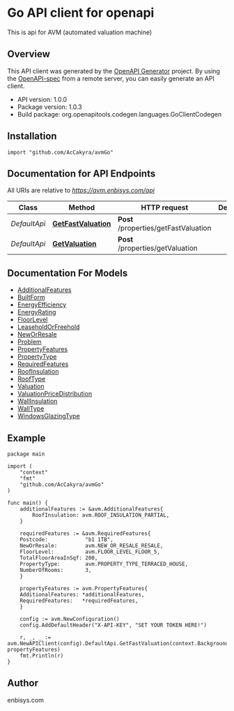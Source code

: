 # Go API client for openapi

This is api for AVM (automated valuation machine)

## Overview
This API client was generated by the [OpenAPI Generator](https://openapi-generator.tech) project.  By using the [OpenAPI-spec](https://www.openapis.org/) from a remote server, you can easily generate an API client.

- API version: 1.0.0
- Package version: 1.0.3
- Build package: org.openapitools.codegen.languages.GoClientCodegen

## Installation

```
import "github.com/AcCakyra/avmGo"
```

## Documentation for API Endpoints

All URIs are relative to *https://avm.enbisys.com/api*

Class | Method | HTTP request | Description
------------ | ------------- | ------------- | -------------
*DefaultApi* | [**GetFastValuation**](docs/DefaultApi.md#getfastvaluation) | **Post** /properties/getFastValuation | 
*DefaultApi* | [**GetValuation**](docs/DefaultApi.md#getvaluation) | **Post** /properties/getValuation | 


## Documentation For Models

 - [AdditionalFeatures](docs/AdditionalFeatures.md)
 - [BuiltForm](docs/BuiltForm.md)
 - [EnergyEfficiency](docs/EnergyEfficiency.md)
 - [EnergyRating](docs/EnergyRating.md)
 - [FloorLevel](docs/FloorLevel.md)
 - [LeaseholdOrFreehold](docs/LeaseholdOrFreehold.md)
 - [NewOrResale](docs/NewOrResale.md)
 - [Problem](docs/Problem.md)
 - [PropertyFeatures](docs/PropertyFeatures.md)
 - [PropertyType](docs/PropertyType.md)
 - [RequiredFeatures](docs/RequiredFeatures.md)
 - [RoofInsulation](docs/RoofInsulation.md)
 - [RoofType](docs/RoofType.md)
 - [Valuation](docs/Valuation.md)
 - [ValuationPriceDistribution](docs/ValuationPriceDistribution.md)
 - [WallInsulation](docs/WallInsulation.md)
 - [WallType](docs/WallType.md)
 - [WindowsGlazingType](docs/WindowsGlazingType.md)

## Example
~~~
package main

import (
	"context"
	"fmt"
	"github.com/AcCakyra/avmGo"
)

func main() {
    additionalFeatures := &avm.AdditionalFeatures{
        RoofInsulation: avm.ROOF_INSULATION_PARTIAL,
    }

    requiredFeatures := &avm.RequiredFeatures{
	Postcode:            "b1 1TB",
	NewOrResale:         avm.NEW_OR_RESALE_RESALE,
	FloorLevel:          avm.FLOOR_LEVEL_FLOOR_5,
	TotalFloorAreaInSqf: 200,
	PropertyType:        avm.PROPERTY_TYPE_TERRACED_HOUSE,
	NumberOfRooms:       3,
    }

    propertyFeatures := avm.PropertyFeatures{
	AdditionalFeatures: *additionalFeatures,
	RequiredFeatures:   *requiredFeatures,
    }

    config := avm.NewConfiguration()
    config.AddDefaultHeader("X-API-KEY", "SET YOUR TOKEN HERE!")

    r, _, _ := avm.NewAPIClient(config).DefaultApi.GetFastValuation(context.Background(), propertyFeatures)
    fmt.Println(r)
}
~~~

## Author

enbisys.com

